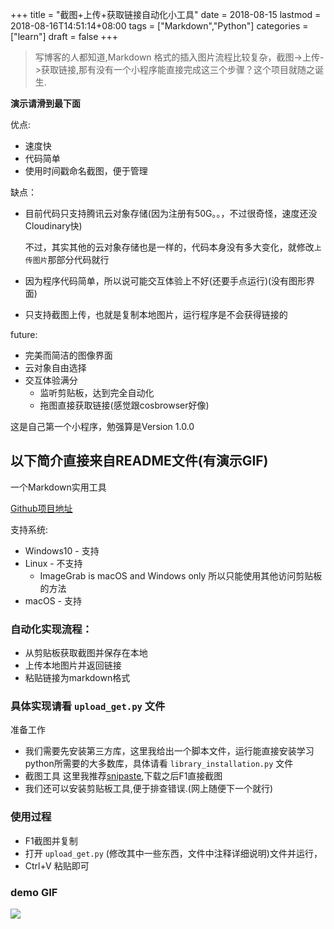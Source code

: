 +++
title = "截图+上传+获取链接自动化小工具"
date = 2018-08-15
lastmod = 2018-08-16T14:51:14+08:00
tags = ["Markdown","Python"]
categories = ["learn"]
draft = false
+++

> 写博客的人都知道,Markdown 格式的插入图片流程比较复杂，截图->上传->获取链接,那有没有一个小程序能直接完成这三个步骤？这个项目就随之诞生.

<!--more-->

**演示请滑到最下面**

优点:
- 速度快
- 代码简单
- 使用时间戳命名截图，便于管理

缺点：
- 目前代码只支持腾讯云对象存储(因为注册有50G。。，不过很奇怪，速度还没Cloudinary快)

  不过，其实其他的云对象存储也是一样的，代码本身没有多大变化，就修改`上传图片`那部分代码就行
- 因为程序代码简单，所以说可能交互体验上不好(还要手点运行)(没有图形界面)
- 只支持截图上传，也就是复制本地图片，运行程序是不会获得链接的

future:
- 完美而简洁的图像界面
- 云对象自由选择
- 交互体验满分
  - 监听剪贴板，达到完全自动化
  - 拖图直接获取链接(感觉跟cosbrowser好像)

这是自己第一个小程序，勉强算是Version 1.0.0
## 以下简介直接来自README文件(有演示GIF)
一个Markdown实用工具

[Github项目地址](https://github.com/abcdlsj/Markdown-Picture-loopback)

支持系统:

- Windows10 - 支持
- Linux - 不支持
  - ImageGrab is macOS and Windows only
  所以只能使用其他访问剪贴板的方法
- macOS - 支持

### 自动化实现流程：
- 从剪贴板获取截图并保存在本地
- 上传本地图片并返回链接
- 粘贴链接为markdown格式

### 具体实现请看 `upload_get.py` 文件

准备工作
- 我们需要先安装第三方库，这里我给出一个脚本文件，运行能直接安装学习
python所需要的大多数库，具体请看 `library_installation.py` 文件
- 截图工具
  这里我推荐[snipaste](https://zh.snipaste.com/),下载之后F1直接截图
- 我们还可以安装剪贴板工具,便于排查错误.(网上随便下一个就行)

### 使用过程
- F1截图并复制
- 打开 `upload_get.py` (修改其中一些东西，文件中注释详细说明)文件并运行，
- Ctrl+V 粘贴即可

### demo GIF

![](https://res.cloudinary.com/dc15efw34/image/upload/v1534466014/8.17/demo.gif)

